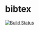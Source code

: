 # bibtex

[![Build Status](https://travis-ci.com/wkentaro/bibtex.svg?token=zM5rExyvuRoJThsnqHAF&branch=master)](https://travis-ci.com/wkentaro/bibtex)

